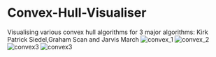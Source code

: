 # Convex-Hull-Visualiser
Visualising various convex hull algorithms for 3 major algorithms: Kirk Patrick Siedel,Graham Scan and Jarvis March
![convex_1](https://user-images.githubusercontent.com/94536401/147399999-e2370f8c-05d8-4930-967a-eeb232248bb5.png)
![convex_2](https://user-images.githubusercontent.com/94536401/147400000-1ae1e238-507f-42f7-ab6c-7f65011ead8e.png)
![convex3](https://user-images.githubusercontent.com/94536401/147400002-13b2d860-63bb-4ee9-a56c-81029a28975e.png)
![convex3](https://user-images.githubusercontent.com/94536401/147400001-b1fb1d39-7210-4d0a-97d7-f99686dd310b.png)
